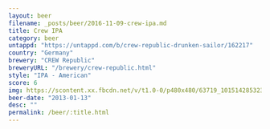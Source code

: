 ```yaml
---
layout: beer
filename: _posts/beer/2016-11-09-crew-ipa.md
title: Crew IPA
category: beer
untappd: "https://untappd.com/b/crew-republic-drunken-sailor/162217"
country: "Germany"
brewery: "CREW Republic"
breweryURL: "/brewery/crew-republic.html"
style: "IPA - American"
score: 6
img: https://scontent.xx.fbcdn.net/v/t1.0-0/p480x480/63719_10151428532313745_813090694_n.jpg?_nc_cat=102&_nc_ht=scontent.xx&oh=e790c0f2e1062c3542d185924275769b&oe=5C7F86A6
beer-date: "2013-01-13"
desc: ""
permalink: /beer/:title.html
---
```


